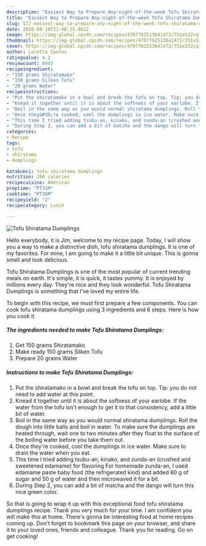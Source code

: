 ```yaml
---
description: "Easiest Way to Prepare Any-night-of-the-week Tofu Shiratama Dumplings"
title: "Easiest Way to Prepare Any-night-of-the-week Tofu Shiratama Dumplings"
slug: 577-easiest-way-to-prepare-any-night-of-the-week-tofu-shiratama-dumplings
date: 2020-09-10T21:48:25.461Z
image: https://img-global.cpcdn.com/recipes/4707762513641472/751x532cq70/tofu-shiratama-dumplings-recipe-main-photo.jpg
thumbnail: https://img-global.cpcdn.com/recipes/4707762513641472/751x532cq70/tofu-shiratama-dumplings-recipe-main-photo.jpg
cover: https://img-global.cpcdn.com/recipes/4707762513641472/751x532cq70/tofu-shiratama-dumplings-recipe-main-photo.jpg
author: Loretta Santos
ratingvalue: 4.2
reviewcount: 8043
recipeingredient:
- "150 grams Shiratamako"
- "150 grams Silken Tofu"
- "20 grams Water"
recipeinstructions:
- "Put the shiratamako in a bowl and break the tofu on top. Tip: you do not need to add water at this point."
- "Knead it together until it is about the softness of your earlobe. If the water from the tofu isn&#39;t enough to get it to that consistency, add a little bit of water."
- "Boil in the same way as you would normal shiratama dumplings. Roll the dough into little balls and boil in water. To make sure the dumplings are heated through, wait one to two minutes after they float to the surface of the boiling water before you take them out."
- "Once they&#39;re cooked, cool the dumplings in ice water. Make sure to drain the water when you eat."
- "This time I tried adding tsubu-an, kinako, and zunda-an (crushed and sweetened edamame) for flavoring For homemade zunda-an, I used edamame paste baby food (the refrigerated kind) and added 60 g of sugar and 50 g of water and then microwaved it for a bit."
- "During Step 2, you can add a bit of matcha and the dango will turn this nice green color."
categories:
- Recipe
tags:
- tofu
- shiratama
- dumplings

katakunci: tofu shiratama dumplings 
nutrition: 290 calories
recipecuisine: American
preptime: "PT31M"
cooktime: "PT36M"
recipeyield: "2"
recipecategory: Lunch

---
```



![Tofu Shiratama Dumplings](https://img-global.cpcdn.com/recipes/4707762513641472/751x532cq70/tofu-shiratama-dumplings-recipe-main-photo.jpg)

Hello everybody, it is Jim, welcome to my recipe page. Today, I will show you a way to make a distinctive dish, tofu shiratama dumplings. It is one of my favorites. For mine, I am going to make it a little bit unique. This is gonna smell and look delicious.

Tofu Shiratama Dumplings is one of the most popular of current trending meals on earth. It's simple, it is quick, it tastes yummy. It is enjoyed by millions every day. They're nice and they look wonderful. Tofu Shiratama Dumplings is something that I've loved my entire life.




To begin with this recipe, we must first prepare a few components. You can cook tofu shiratama dumplings using 3 ingredients and 6 steps. Here is how you cook it.

<!--inarticleads1-->

##### The ingredients needed to make Tofu Shiratama Dumplings:

1. Get 150 grams Shiratamako
1. Make ready 150 grams Silken Tofu
1. Prepare 20 grams Water




<!--inarticleads2-->

##### Instructions to make Tofu Shiratama Dumplings:

1. Put the shiratamako in a bowl and break the tofu on top. Tip: you do not need to add water at this point.
1. Knead it together until it is about the softness of your earlobe. If the water from the tofu isn&#39;t enough to get it to that consistency, add a little bit of water.
1. Boil in the same way as you would normal shiratama dumplings. Roll the dough into little balls and boil in water. To make sure the dumplings are heated through, wait one to two minutes after they float to the surface of the boiling water before you take them out.
1. Once they&#39;re cooked, cool the dumplings in ice water. Make sure to drain the water when you eat.
1. This time I tried adding tsubu-an, kinako, and zunda-an (crushed and sweetened edamame) for flavoring For homemade zunda-an, I used edamame paste baby food (the refrigerated kind) and added 60 g of sugar and 50 g of water and then microwaved it for a bit.
1. During Step 2, you can add a bit of matcha and the dango will turn this nice green color.




So that is going to wrap it up with this exceptional food tofu shiratama dumplings recipe. Thank you very much for your time. I am confident you will make this at home. There's gonna be interesting food at home recipes coming up. Don't forget to bookmark this page on your browser, and share it to your loved ones, friends and colleague. Thank you for reading. Go on get cooking!
